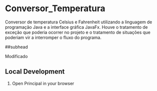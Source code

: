 # Conversor_Temperatura
Conversor de temperatura Celsius e Fahrenheit utilizando a linguagem de programação Java e a interface gráfica JavaFx. Houve o tratamento de exceção que poderia ocorrer no projeto e o tratamento de situações que poderiam vir a interromper o fluxo do programa. 

##subhead

Modificado

## Local Development

1. Open Principal in your browser

